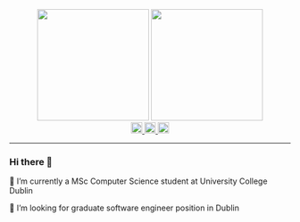 <!--
**minhlynguyen/minhlynguyen** is a ✨ _special_ ✨ repository because its `README.md` (this file) appears on your GitHub profile.

Here are some ideas to get you started:

- 🔭 I’m currently a MSc Computer Science student at University ...
- 🌱 I’m currently learning ...
- 👯 I’m looking to collaborate on ...
- 🤔 I’m looking for help with ...
- 💬 Ask me about ...
- 📫 How to reach me: ...
- 😄 Pronouns: ...
- ⚡ Fun fact: ...
https://www.sitepoint.com/github-profile-readme/
-->


<div id="header" align="center">
  <img src="https://media.giphy.com/media/Ll22OhMLAlVDb8UQWe/giphy.gif" height="200"/>
  <img src="https://media.giphy.com/media/EOmYN5kVP3W2Lyn6dx/giphy.gif" height="200"/>
</div>

<div id="badges" align="center">
  <a href="https://www.linkedin.com/in/lymnguyen123/">
    <img src="https://img.shields.io/badge/LinkedIn-blue?style=for-the-badge&logo=linkedin&logoColor=white" height="20" alt="LinkedIn Badge"/>
  </a>
  <a href="mailto:lynm131@gmail.com">
    <img src="https://img.shields.io/badge/Gmail-red?style=for-the-badge&logo=gmail&logoColor=white" height="20" alt="LinkedIn Badge"/>
  </a>
  <img src="https://komarev.com/ghpvc/?username=minhlynguyen&style=flat-square&color=blue" height="20" alt=""/>
</div>

___
### Hi there 👋

<div>
  <p>🔭 I’m currently a MSc Computer Science student at University College Dublin </p>
  <p>👯 I’m looking for graduate software engineer position in Dublin </p>
</div>

